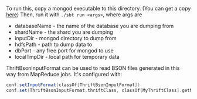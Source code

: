 To run this, copy a mongod executable to this directory. (You can get a copy [here](http://www.mongodb.org/downloads)) Then, run it with `./sbt run <args>`, where args are

* databaseName - the name of the database you are dumping from
* shardName - the shard you are dumping
* inputDir - mongod directory to dump from
* hdfsPath - path to dump data to
* dbPort - any free port for mongod to use
* localTmpDir - local path for temporary data


ThriftBsonInputFormat can be used to read BSON files generated in this way from MapReduce jobs. It's configured with:

```scala
conf.setInputFormat(classOf[ThriftBsonInputFormat])
conf.set(ThriftBsonInputFormat.thriftClass, classOf[MyThriftClass].getName)
```
